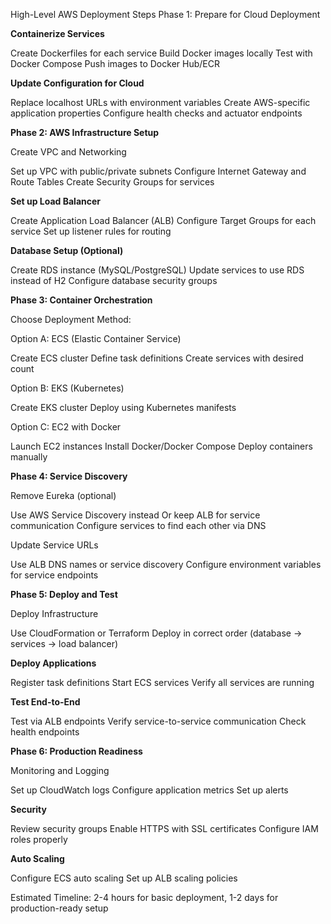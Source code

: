 High-Level AWS Deployment Steps
Phase 1: Prepare for Cloud Deployment

**Containerize Services**

Create Dockerfiles for each service
Build Docker images locally
Test with Docker Compose
Push images to Docker Hub/ECR


**Update Configuration for Cloud**

Replace localhost URLs with environment variables
Create AWS-specific application properties
Configure health checks and actuator endpoints



**Phase 2: AWS Infrastructure Setup**

Create VPC and Networking

Set up VPC with public/private subnets
Configure Internet Gateway and Route Tables
Create Security Groups for services


**Set up Load Balancer**

Create Application Load Balancer (ALB)
Configure Target Groups for each service
Set up listener rules for routing


**Database Setup (Optional)**

Create RDS instance (MySQL/PostgreSQL)
Update services to use RDS instead of H2
Configure database security groups



**Phase 3: Container Orchestration**

Choose Deployment Method:

Option A: ECS (Elastic Container Service)

Create ECS cluster
Define task definitions
Create services with desired count


Option B: EKS (Kubernetes)

Create EKS cluster
Deploy using Kubernetes manifests


Option C: EC2 with Docker

Launch EC2 instances
Install Docker/Docker Compose
Deploy containers manually





**Phase 4: Service Discovery**

Remove Eureka (optional)

Use AWS Service Discovery instead
Or keep ALB for service communication
Configure services to find each other via DNS


Update Service URLs

Use ALB DNS names or service discovery
Configure environment variables for service endpoints



**Phase 5: Deploy and Test**

Deploy Infrastructure

Use CloudFormation or Terraform
Deploy in correct order (database → services → load balancer)


**Deploy Applications**

Register task definitions
Start ECS services
Verify all services are running


**Test End-to-End**

Test via ALB endpoints
Verify service-to-service communication
Check health endpoints



**Phase 6: Production Readiness**

Monitoring and Logging

Set up CloudWatch logs
Configure application metrics
Set up alerts


**Security**

Review security groups
Enable HTTPS with SSL certificates
Configure IAM roles properly


**Auto Scaling**

Configure ECS auto scaling
Set up ALB scaling policies



Estimated Timeline: 2-4 hours for basic deployment, 1-2 days for production-ready setup
